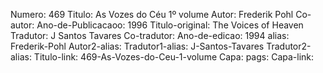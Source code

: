 Numero: 469
Titulo: As Vozes do Céu 1º volume
Autor: Frederik Pohl
Co-autor: 
Ano-de-Publicacaoo: 1996
Titulo-original: The Voices of Heaven
Tradutor: J Santos Tavares
Co-tradutor: 
Ano-de-edicao: 1994
alias: Frederik-Pohl
Autor2-alias: 
Tradutor1-alias: J-Santos-Tavares
Tradutor2-alias: 
Titulo-link: 469-As-Vozes-do-Ceu-1-volume
Capa: 
pags: 
Capa-link:
